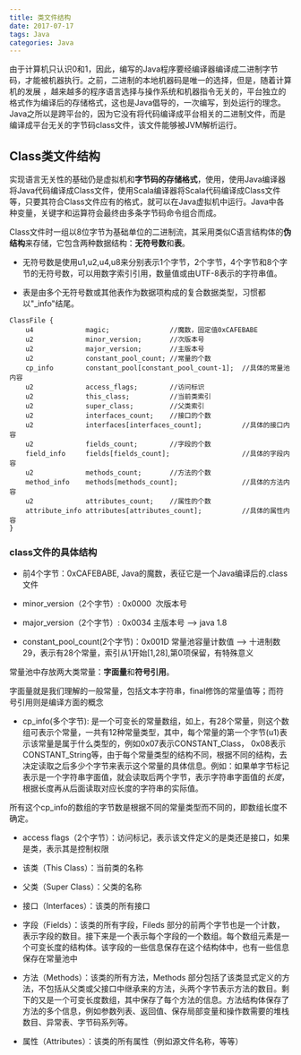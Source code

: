```yaml
---
title: 类文件结构
date: 2017-07-17
tags: Java
categories: Java
---
```


由于计算机只认识0和1，因此，编写的Java程序要经编译器编译成二进制字节码，才能被机器执行。之前，二进制的本地机器码是唯一的选择，但是，随着计算机的发展
，越来越多的程序语言选择与操作系统和机器指令无关的，平台独立的格式作为编译后的存储格式，这也是Java倡导的，一次编写，到处运行的理念。Java之所以是跨平台的，因为它没有将代码编译成平台相关的二进制文件，而是编译成平台无关的字节码class文件，该文件能够被JVM解析运行。

## Class类文件结构

实现语言无关性的基础仍是虚拟机和**字节码的存储格式**，使用，使用Java编译器将Java代码编译成Class文件，使用Scala编译器将Scala代码编译成Class文件等，只要其符合Class文件应有的格式，就可以在Java虚拟机中运行。Java中各种变量，关键字和运算符会最终由多条字节码命令组合而成。

Class文件时一组以8位字节为基础单位的二进制流，其采用类似C语言结构体的**伪结构**来存储，它包含两种数据结构：**无符号数**和**表**。

+ 无符号数是使用u1,u2,u4,u8来分别表示1个字节，2个字节，4个字节和8个字节的无符号数，可以用数字索引引用，数量值或由UTF-8表示的字符串值。

+ 表是由多个无符号数或其他表作为数据项构成的复合数据类型，习惯都以"_info"结尾。

```
ClassFile {
    u4             magic;               //魔数，固定值0xCAFEBABE
    u2             minor_version;       //次版本号
    u2             major_version;       //主版本号
    u2             constant_pool_count; //常量的个数
    cp_info        constant_pool[constant_pool_count-1];  //具体的常量池内容
    u2             access_flags;        //访问标识
    u2             this_class;          //当前类索引
    u2             super_class;         //父类索引
    u2             interfaces_count;    //接口的个数
    u2             interfaces[interfaces_count];          //具体的接口内容
    u2             fields_count;        //字段的个数
    field_info     fields[fields_count];                  //具体的字段内容
    u2             methods_count;       //方法的个数
    method_info    methods[methods_count];                //具体的方法内容
    u2             attributes_count;    //属性的个数
    attribute_info attributes[attributes_count];          //具体的属性内容
}
```

### class文件的具体结构

+ 前4个字节：0xCAFEBABE, Java的魔数，表征它是一个Java编译后的.class文件

+ minor_version（2个字节）: 0x0000  次版本号

+ major_version（2个字节）: 0x0034 主版本号 --> java 1.8

+ constant_pool_count(2个字节)：0x001D 常量池容量计数值 --> 十进制数29，表示有28个常量，索引从1开始[1,28],第0项保留，有特殊意义

常量池中存放两大类常量：**字面量**和**符号引用**。

字面量就是我们理解的一般常量，包括文本字符串，final修饰的常量值等；而符号引用则是编译方面的概念

+ cp_info(多个字节): 是一个可变长的常量数组，如上，有28个常量，则这个数组可表示个常量，一共有12种常量类型，其中，每个常量的第一个字节(u1)表示该常量是属于什么类型的，例如0x07表示CONSTANT_Class， 0x08表示CONSTANT_String等，由于每个常量类型的结构不同，根据不同的结构，去决定读取之后多少个字节来表示这个常量的具体信息。例如：如果单字节标记表示是一个字符串字面值，就会读取后两个字节，表示字符串字面值的*长度*，根据长度再从后面读取对应长度的字符串的实际值。

所有这个cp_info的数组的字节数是根据不同的常量类型而不同的，即数组长度不确定。

+ access flags（2个字节）：访问标记，表示该文件定义的是类还是接口，如果是类，表示其是控制权限

+ 该类（This Class）：当前类的名称

+ 父类（Super Class）：父类的名称

+ 接口（Interfaces）：该类的所有接口

+ 字段（Fields）：该类的所有字段，Fileds 部分的前两个字节也是一个计数，表示字段的数目。接下来是一个表示每个字段的一个数组。每个数组元素是一个可变长度的结构体。该字段的一些信息保存在这个结构体中，也有一些信息保存在常量池中

+ 方法（Methods）：该类的所有方法，Methods 部分包括了该类显式定义的方法，不包括从父类或父接口中继承来的方法，头两个字节表示方法的数目。剩下的又是一个可变长度数组，其中保存了每个方法的信息。方法结构体保存了方法的多个信息，例如参数列表、返回值、保存局部变量和操作数需要的堆栈数目、异常表、字节码系列等。

+ 属性（Attributes）：该类的所有属性（例如源文件名称，等等）





